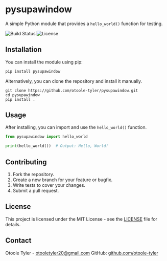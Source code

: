 # pysupawindow

A simple Python module that provides a `hello_world()` function for testing.

![Build Status](https://img.shields.io/badge/build-passing-brightgreen)
![License](https://img.shields.io/badge/license-MIT-blue)

## Installation

You can install the module using pip:

```bash
pip install pysupawindow
```

Alternatively, you can clone the repository and install it manually.

```
git clone https://github.com/otoole-tyler/pysupawindow.git
cd pysupawindow
pip install .
```

## Usage

After installing, you can import and use the `hello_world()` function.

```python
from pysupawindow import hello_world

print(hello_world())  # Output: Hello, World!
```

## Contributing

1. Fork the repository.
2. Create a new branch for your feature or bugfix.
3. Write tests to cover your changes.
4. Submit a pull request.

## License

This project is licensed under the MIT License - see the [LICENSE](LICENSE) file for details.

## Contact

Otoole Tyler - [otooletyler20@gmail.com](mailto:otooletyler20@gmail.com)
GitHub: [github.com/otoole-tyler](https://github.com/otoole-tyler)
